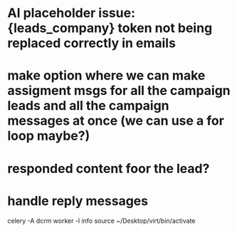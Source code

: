 
# AI placeholder issue: {leads_company} token not being replaced correctly in emails

# make option where we can make assigment msgs for all the campaign leads and all the campaign messages at once (we can use a for loop maybe?)

# responded content foor the lead?


# handle reply messages
celery -A dcrm worker -l info
source ~/Desktop/virt/bin/activate